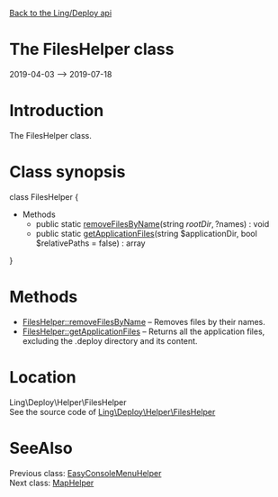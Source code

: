 [Back to the Ling/Deploy api](https://github.com/lingtalfi/Deploy/blob/master/doc/api/Ling/Deploy.md)



The FilesHelper class
================
2019-04-03 --> 2019-07-18






Introduction
============

The FilesHelper class.



Class synopsis
==============


class <span class="pl-k">FilesHelper</span>  {

- Methods
    - public static [removeFilesByName](https://github.com/lingtalfi/Deploy/blob/master/doc/api/Ling/Deploy/Helper/FilesHelper/removeFilesByName.md)(string $rootDir, ?$names) : void
    - public static [getApplicationFiles](https://github.com/lingtalfi/Deploy/blob/master/doc/api/Ling/Deploy/Helper/FilesHelper/getApplicationFiles.md)(string $applicationDir, bool $relativePaths = false) : array

}






Methods
==============

- [FilesHelper::removeFilesByName](https://github.com/lingtalfi/Deploy/blob/master/doc/api/Ling/Deploy/Helper/FilesHelper/removeFilesByName.md) &ndash; Removes files by their names.
- [FilesHelper::getApplicationFiles](https://github.com/lingtalfi/Deploy/blob/master/doc/api/Ling/Deploy/Helper/FilesHelper/getApplicationFiles.md) &ndash; Returns all the application files, excluding the .deploy directory and its content.





Location
=============
Ling\Deploy\Helper\FilesHelper<br>
See the source code of [Ling\Deploy\Helper\FilesHelper](https://github.com/lingtalfi/Deploy/blob/master/Helper/FilesHelper.php)



SeeAlso
==============
Previous class: [EasyConsoleMenuHelper](https://github.com/lingtalfi/Deploy/blob/master/doc/api/Ling/Deploy/Helper/EasyConsoleMenuHelper.md)<br>Next class: [MapHelper](https://github.com/lingtalfi/Deploy/blob/master/doc/api/Ling/Deploy/Helper/MapHelper.md)<br>
